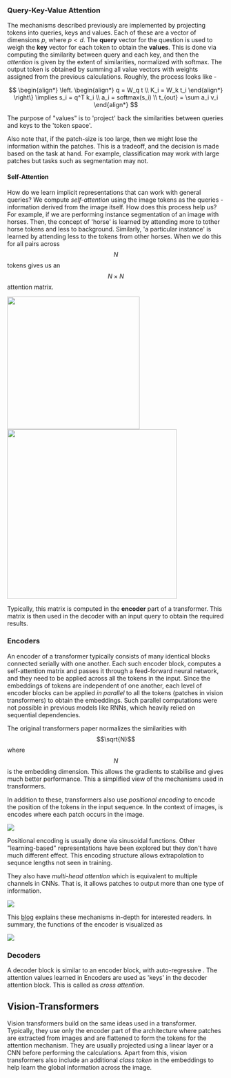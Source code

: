 ### Query-Key-Value Attention

The mechanisms described previously are implemented by projecting tokens into queries, keys and values. Each of these are a vector of dimensions $p$, where $p < d$. The **query** vector for the question is used to weigh the **key** vector for each token to obtain the **values**. This is done via computing the similarity between query and each key, and then the *attention* is given by the extent of similarities, normalized with softmax. The output token is obtained by summing all value vectors with weights assigned from the previous calculations. Roughly, the process looks like -

$$
\begin{align*}
\left. 
\begin{align*}
q = W_q t \\ 
K_i = W_k t_i 
\end{align*}
\right\} \implies s_i = q^T k_i \\ 
a_i = softmax(s_i) \\
t_{out} = \sum a_i v_i
\end{align*}
$$

The purpose of "values" is to 'project' back the similarities between queries and keys to the 'token space'. 

Also note that, if the patch-size is too large, then we might lose the information within the patches. This is a tradeoff, and the decision is made based on the task at hand. For example, classification may work with large patches but tasks such as segmentation may not.

#### Self-Attention

How do we learn implicit representations that can work with general queries? We compute *self-attention* using the image tokens as the queries - information derived from the image itself. How does this process help us? For example, if we are performing instance segmentation of an image with horses. Then, the concept of 'horse' is learned by attending more to tother horse tokens and less to background. Similarly, 'a particular instance' is learned by attending less to the tokens from other horses. When we do this for all pairs across $$N$$ tokens gives us an $$N \times N$$ attention matrix. 

<img src="https://jalammar.github.io/images/t/self-attention-matrix-calculation.png" title="" alt="" width="307">

<img src="https://jalammar.github.io/images/t/self-attention-matrix-calculation-2.png" title="" alt="" width="393">

Typically, this matrix is computed in the **encoder** part of a transformer. This matrix is then used in the decoder with an input query to obtain the required results. 

### Encoders

An encoder of a transformer typically consists of many identical blocks connected serially with one another. Each such encoder block, computes a self-attention matrix and passes it through a feed-forward neural network, and they need to be applied across all the tokens in the input. Since the embeddings of tokens are independent of one another, each level of encoder blocks can be applied *in parallel* to all the tokens (patches in vision transformers) to obtain the embeddings. Such parallel computations were not possible in previous models like RNNs, which heavily relied on sequential dependencies. 

The original transformers paper normalizes the similarities with $$\sqrt{N}$$ where $$N$$ is the embedding dimension.  This allows the gradients to stabilise and gives much better performance. This a simplified view of the mechanisms used in transformers. 

In addition to these, transformers also use *positional encoding* to encode the position of the tokens in the input sequence. In the context of images, is encodes where each patch occurs in the image.  

![](C:\Users\ITSloaner\AppData\Roaming\marktext\images\2024-04-10-18-07-17-image.png) 

Positional encoding is usually done via sinusoidal functions. Other "learning-based" representations have been explored but they don't have much different effect. This encoding structure allows extrapolation to sequnce lengths not seen in training.

They also have *multi-head attention* which is equivalent to multiple channels in CNNs. That is, it allows patches to output more than one type of information. 

![](https://jalammar.github.io/images/t/transformer_multi-headed_self-attention-recap.png)

This [blog](https://jalammar.github.io/illustrated-transformer/) explains these mechanisms in-depth for interested readers. In summary, the functions of the encoder is visualized as

![](https://jalammar.github.io/images/t/transformer_resideual_layer_norm_3.png)

### Decoders

A decoder block is similar to an encoder block, with auto-regressive . The attention values learned in Encoders are used as 'keys' in the decoder attention block. This is called as *cross attention*. 

## Vision-Transformers

Vision transformers build on the same ideas used in a transformer. Typically, they use only the encoder part of the architecture where patches are extracted from images and are flattened to form the tokens for the attention mechanism. They are usually  projected using a linear layer or a CNN before performing the calculations. Apart from this, vision transformers also include an additional *class token* in the embeddings to help learn the global information across the image.  
